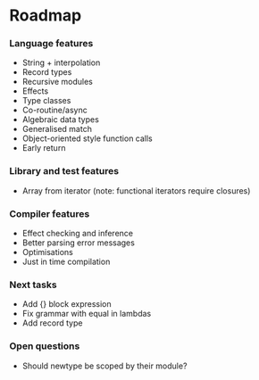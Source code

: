 # Roadmap

### Language features

- String + interpolation
- Record types
- Recursive modules
- Effects
- Type classes
- Co-routine/async
- Algebraic data types
- Generalised match
- Object-oriented style function calls
- Early return

### Library and test features

- Array from iterator (note: functional iterators require closures)

### Compiler features

- Effect checking and inference
- Better parsing error messages
- Optimisations
- Just in time compilation

### Next tasks

- Add {} block expression
- Fix grammar with equal in lambdas
- Add record type

### Open questions

- Should newtype be scoped by their module?
